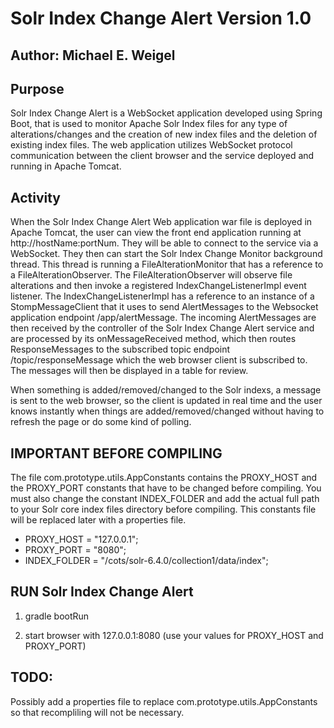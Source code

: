 
Solr Index Change Alert Version 1.0 
===================================


Author: Michael E. Weigel
-------------------------


Purpose
-------
   Solr Index Change Alert is a WebSocket application developed using Spring Boot, that
is used to monitor Apache Solr Index files for any type of alterations/changes and the
creation of new index files and the deletion of existing index files. The web application
utilizes WebSocket protocol communication between the client browser and the service 
deployed and running in Apache Tomcat.


Activity
--------
   When the Solr Index Change Alert Web application war file is deployed in Apache Tomcat,
the user can view the front end application running at http://hostName:portNum. They
will be able to connect to the service via a WebSocket. They then can start the Solr Index
Change Monitor background thread. This thread is running a FileAlterationMonitor that
has a reference to a FileAlterationObserver. The FileAlterationObserver will observe file
alterations and then invoke a registered IndexChangeListenerImpl event listener. The
IndexChangeListenerImpl has a reference to an instance of a StompMessageClient that it
uses to send AlertMessages to the  Websocket application endpoint /app/alertMessage. The
incoming AlertMessages are then received by the controller of the Solr Index Change Alert
service and are processed by its onMessageReceived method, which then routes ResponseMessages
to the subscribed topic endpoint /topic/responseMessage which the web browser client is
subscribed to. The messages will then be displayed in a table for review.


   When something is added/removed/changed to the Solr indexs, a message is sent to the web 
browser, so the client is updated in real time and the user knows instantly when things are
added/removed/changed without having to refresh the page or do some kind of polling.



IMPORTANT BEFORE COMPILING
--------------------------

   The file com.prototype.utils.AppConstants contains the PROXY_HOST and the PROXY_PORT
constants that have to be changed before compiling. You must also change the constant
INDEX_FOLDER and add the actual full path to your Solr core index files directory before
compiling. This constants file will be replaced later with a properties file.

* PROXY_HOST = "127.0.0.1";
* PROXY_PORT = "8080";
* INDEX_FOLDER = "/cots/solr-6.4.0/collection1/data/index";


RUN Solr Index Change Alert
---------------------------
1) gradle bootRun

2) start browser with 127.0.0.1:8080 (use your values for PROXY_HOST and PROXY_PORT)


TODO:
-----
   Possibly add a properties file to replace com.prototype.utils.AppConstants so that recompliling
will not be necessary.



